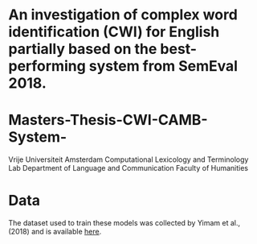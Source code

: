 # An investigation of complex word identification (CWI) for English partially based on the best-performing system from SemEval 2018.

# Masters-Thesis-CWI-CAMB-System-
Vrije Universiteit Amsterdam Computational Lexicology and Terminology Lab Department of Language and Communication Faculty of Humanities


# Data
The dataset used to train these models was collected by Yimam et al., (2018) and is available [here](https://www.inf.uni-hamburg.de/en/inst/ab/lt/resources/data/complex-word-identification-dataset.html).


